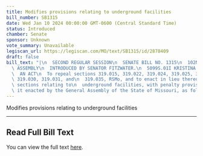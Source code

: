 ```yaml
---
title: Modifies provisions relating to underground facilities
bill_number: SB1315
date: Wed Jan 10 2024 00:00:00 GMT-0600 (Central Standard Time)
status: Introduced
chamber: Senate
sponsor: Unknown
vote_summary: Unavailable
legiscan_url: https://legiscan.com/MO/text/SB1315/id/2878409
draft: false
bill_text: "|\n  SECOND REGULAR SESSION\n  SENATE BILL NO. 1315\n  102ND GENERA L\
  \ ASSEMBLY\n  INTRODUCED BY SENATOR FITZWATER.\n  5099S.01I KRISTINA MARTIN, Secretary\n\
  \  AN ACT\n  To repeal sections 319.015, 319.022, 319.024, 319.025, 319.026, 319.027,\
  \ 319.030, 319.031, and\n  319.035, RSMo, and to enact in lieu thereof eleven new\
  \ sections relating to\n  underground facilities, with penalty provisions.\n  Be\
  \ it enacted by the General Assembly of the State of Missouri, as follows:"
---
```

Modifies provisions relating to underground facilities

---

## Read Full Bill Text

You can view the full text [here](https://legiscan.com/MO/text/SB1315/id/2878409).
